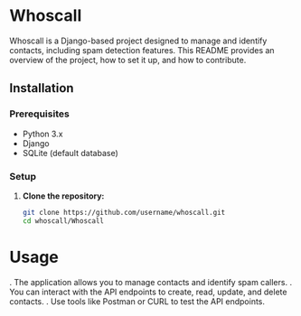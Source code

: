# Whoscall

Whoscall is a Django-based project designed to manage and identify contacts, including spam detection features. This README provides an overview of the project, how to set it up, and how to contribute.


## Installation

### Prerequisites

- Python 3.x
- Django
- SQLite (default database)

### Setup

1. **Clone the repository:**

   ```sh
   git clone https://github.com/username/whoscall.git
   cd whoscall/Whoscall

# Usage 
. The application allows you to manage contacts and identify spam callers.
. You can interact with the API endpoints to create, read, update, and delete contacts.
. Use tools like Postman or CURL to test the API endpoints.


